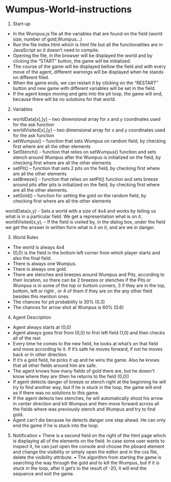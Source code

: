 # Wumpus-World-instructions

1.	Start-up
-	In the Wumpus.js file all the variables that are found on the field (world size, number of gold,Wumpus…)
-	Run the file Index.html which is html file but all the functionalities are in JavaScript so it doesn’t need to compile.
-	Opening the file, in the browser will be displayed the world and by clicking the “START” button, the game will be initialized.
-	The course of the game will be displayed bellow the field and with every move of the agent, different warnings will be displayed when he stands on different filed.
-	When the game ends, we can restart it by clicking on the “RESTART” button and new game with different variables will be set in the field.
-	If the agent keeps moving and gets into the pit loop, the game will end, because there will be no solutions for that world.

2.	Variables
-	worldData[x],[y] – two dimensional array for x and y coordinates used for the ask function
-	worldVisited[x],[y] – two dimensional array for x and y coordinates used for the ask function
-	setWumpus() – function that sets Wumpus on random field, by checking first where are all the other elements 
-	SetStench() - function that relies on setWumpus() function and sets stench around Wumpus after the Wumpus is initialized on the field, by checking first where are all the other elements
-	setPit() – function that sets 2 pits on the field, by checking first where are all the other elements 
-	setBreeze() - function that relies on setPit() function and sets breeze around pits after pits is initialized on the field, by checking first where are all the other elements.
-	setGold() – function for setting the gold on the random field, by checking first where are all the other elements 

worldData(x,y) - Sets a world with a size of 4x4 and works by telling us what is in a particular field. We get a representation what is on it.
 worldVisited(x,y),  –  If the field is visited by, in the dialog box, under the field we get the answer in written form what is it on it, and are we in danger.


3.	World Rules
-	The world is always 4x4
-	(0,0) is the field in the bottom left corner from which player starts and also the final field.
-	There is always one Wumpus.
-	There is always one gold.
-	There are stenches and breezes around Wumpus and Pits, according to their location, so there can be 2 breezes or stenches if the Pits or Wumpus is in some of the top or bottom corners, 3 if they are in the top, bottom, left or right , or 4 of them if they are on the any other field besides this mention ones.
-	The chances for pit probability is 30% (0.3)
-	The chances for arrow shot at Wumpus is 60% (0.6)


4.	Agent Description
-	Agent always starts at (0,0)
-	Agent always goes first from (0,0) to first left field (1,0) and then checks all of the rest
-	Every time he comes to the new field, he looks at what’s on that field and move according to it. If it’s safe he moves forward, if not he moves back or In other direction.
-	If it’s a gold field, he picks it up and he wins the game. Also he knows that all other fields around him are safe.
-	The agent knows how many fields of gold there are, but he doesn't know where they are (then he returns to the field (0,0))
-	If agent detects danger of breeze or stench right at the beginning he will try to find another way, but if he is stuck in the loop, the game will end as if there was no solutions to this game.
-	If the agent detects two stenches, he will automatically shoot his arrow in center direction and kill Wumpus and then move forward across all the fields where was previously stench and Wumpus and try to find gold.
-	Agent can’t die because he detects danger one step ahead. He can only end the game if he is stuck into the loop.

5.	Notification 
•	There is a second field on the right of the html page which is displaying all of the elements on the field. In case some user wants to inspect it, he can just open the console and choose the pboard element and change the visibility or simply open the editor and in the css file, delete the visibility attribute. 
•	The algorithm from starting the game is searching the way through the gold and to kill the Wumpus, but if it is stuck in the loop, after it get’s to the result of -20, it will end the sequence and exit the game.
